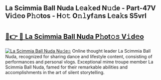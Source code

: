 ## La Scimmia Ball Nuda L𝚎a𝚔ed N𝚞𝚍e - Part-47V Vi𝚍𝚎o P𝚑𝚘tos - H𝚘𝚝 O𝚗𝚕yf𝚊ns L𝚎a𝚔s S5vrI

# <h2><a href="http://kfd2fsb.oniu.top/?m=La+Scimmia+Ball+Nuda">🔗👉 🔴 La Scimmia Ball Nuda P𝚑ot𝚘𝚜 V𝚒d𝚎o</a></h2>

[![La Scimmia Ball Nuda Nu𝚍e𝚜](https://i.imgur.com/0qMVB7G.gif)](http://kfd2fsb.oniu.top/?m=La+Scimmia+Ball+Nuda)
Online thought leader La Scimmia Ball Nuda, recognized for sharing dance and lifestyle content, consisting of performances and personal vlogs. Exceptional mime troupe member La Scimmia Ball Nuda, famed for their remarkable abilities and accomplishments in the art of silent storytelling.  
